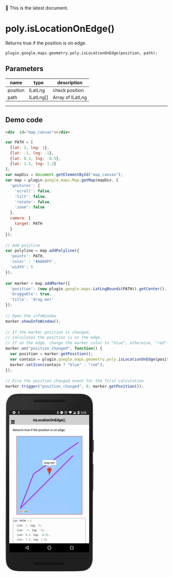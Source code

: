 :green_heart: This is the latest document.

# poly.isLocationOnEdge()

Returns true if the position is on edge.

```
plugin.google.maps.geometry.poly.isLocationOnEdge(position, path);
```

## Parameters

name           | type          | description
---------------|---------------|---------------------------------------
position       | ILatLng       | check position
path           | ILatLng[]     | Array of ILatLng
-----------------------------------------------------------------------

## Demo code

```html
<div  id="map_canvas"></div>
```

```js
var PATH = [
  {lat: 1, lng: 1},
  {lat: -1, lng: -1},
  {lat: 0.3, lng: -0.5},
  {lat: 1.5, lng: 1.2}
];
var mapDiv = document.getElementById("map_canvas");
var map = plugin.google.maps.Map.getMap(mapDiv, {
  'gestures': {
    'scroll': false,
    'tilt': false,
    'rotate': false,
    'zoom': false
  },
  camera: {
    target: PATH
  }
});

// Add polyline
var polyline = map.addPolyline({
  'points': PATH,
  'color' : '#AA00FF',
  'width': 5
});

var marker = map.addMarker({
  'position': (new plugin.google.maps.LatLngBounds(PATH)).getCenter(),
  'draggable': true,
  'title': 'drag me!'
});

// Open the infoWindow
marker.showInfoWindow();

// If the marker position is changed,
// calculates the position is on the edge.
// If on the edge, change the marker color to "blue", otherwise, "red".
marker.on("position_changed", function() {
  var position = marker.getPosition();
  var contain = plugin.google.maps.geometry.poly.isLocationOnEdge(position, PATH);
  marker.setIcon(contain ? "blue" : "red");
});

// Fire the position_changed event for the first calculation
marker.trigger("position_changed", 0, marker.getPosition());
```

![](image.gif)
